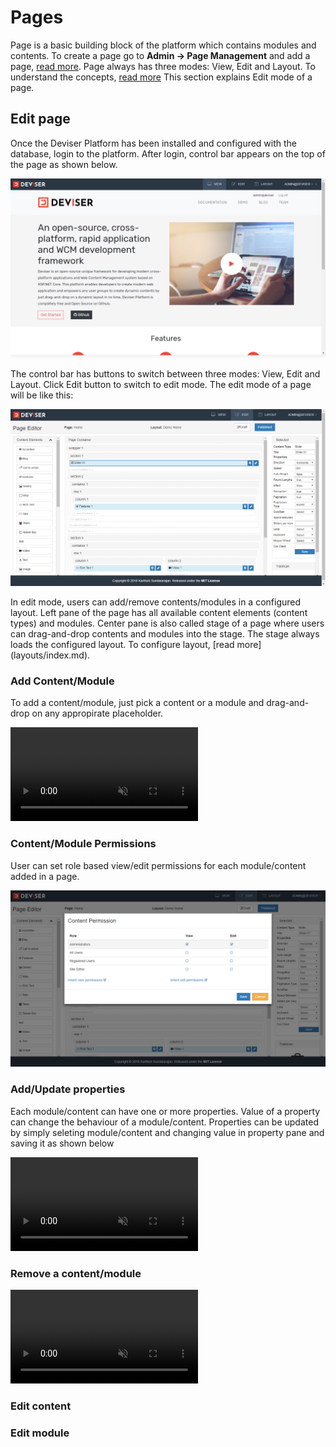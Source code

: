 # Pages
Page is a basic building block of the platform which contains modules and contents. To create a page go to **Admin -> Page Management** and add a page, [read more](pages/index.md). Page always has three modes: View, Edit and Layout. To understand the concepts, [read more](concepts.md)
This section explains Edit mode of a page. 

## Edit page
Once the Deviser Platform has been installed and configured with the database, login to the platform. After login, control bar appears on the top of the page as shown below.

<img src="../../assets/images/ViewMode.png">


The control bar has buttons to switch between three modes: View, Edit and Layout. Click Edit button to switch to edit mode. The edit mode of a page will be like this:

<img src="../../assets/images/EditMode.png">

In edit mode, users can add/remove contents/modules in a configured layout. Left pane of the page has all available content elements (content types) and modules. Center pane is also called stage of a page where users can drag-and-drop contents and modules into the stage. The stage always loads the configured layout. To configure layout, [read more] (layouts/index.md).

### Add Content/Module
To add a content/module, just pick a content or a module and drag-and-drop on any appropirate placeholder.

<video autoplay muted loop id="myVideo">
  <source src="../../assets/videos/Page_AddContent.mp4" type="video/mp4">
  Your browser does not support HTML5 video.
</video>


### Content/Module Permissions
User can set role based view/edit permissions for each module/content added in a page. 

<img src="../../assets/images/ContentPermissions.png">

### Add/Update properties
Each module/content can have one or more properties. Value of a property can change the behaviour of a module/content. Properties can be updated by simply seleting module/content and changing value in property pane and saving it as shown below

<video autoplay muted loop id="myVideo">
  <source src="../../assets/videos/Page_UpdateProperties.mp4" type="video/mp4">
  Your browser does not support HTML5 video.
</video>

### Remove a content/module

<video autoplay muted loop id="myVideo">
  <source src="../../assets/videos/Page_RemoveContent.mp4" type="video/mp4">
  Your browser does not support HTML5 video.
</video>

### Edit content 

### Edit module